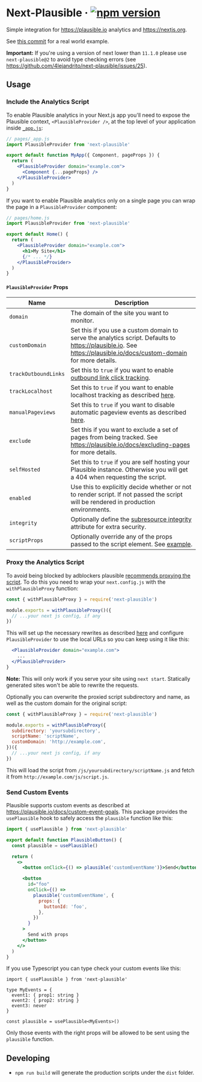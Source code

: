 # Next-Plausible &middot; [![npm version](https://img.shields.io/npm/v/next-plausible.svg?style=flat)](https://www.npmjs.com/package/next-plausible)

Simple integration for https://plausible.io analytics and https://nextjs.org.

See [this commit](https://github.com/4lejandrito/react-guitar/commit/a634d43cab5c4da5da5aeabaa792a5f42c21a1ed) for a real world example.

**Important:** If you're using a version of next lower than `11.1.0` please use `next-plausible@2` to avoid type checking errors (see https://github.com/4lejandrito/next-plausible/issues/25).

## Usage

### Include the Analytics Script

To enable Plausible analytics in your Next.js app you'll need to expose the Plausible context, `<PlausibleProvider />`, at the top level of your application inside [`_app.js`](https://nextjs.org/docs/advanced-features/custom-app):

```jsx
// pages/_app.js
import PlausibleProvider from 'next-plausible'

export default function MyApp({ Component, pageProps }) {
  return (
    <PlausibleProvider domain="example.com">
      <Component {...pageProps} />
    </PlausibleProvider>
  )
}
```

If you want to enable Plausible analytics only on a single page you can wrap the page in a `PlausibleProvider` component:

```jsx
// pages/home.js
import PlausibleProvider from 'next-plausible'

export default Home() {
  return (
    <PlausibleProvider domain="example.com">
      <h1>My Site</h1>
      {/* ... */}
    </PlausibleProvider>
  )
}
```

#### `PlausibleProvider` Props

| Name                 | Description                                                                                                                                                                         |
| -------------------- | ----------------------------------------------------------------------------------------------------------------------------------------------------------------------------------- |
| `domain`             | The domain of the site you want to monitor.                                                                                                                                         |
| `customDomain`       | Set this if you use a custom domain to serve the analytics script. Defaults to https://plausible.io. See https://plausible.io/docs/custom-domain for more details.                  |
| `trackOutboundLinks` | Set this to `true` if you want to enable [outbound link click tracking](https://plausible.io/docs/outbound-link-click-tracking#see-all-the-outbound-link-clicks-in-your-dashboard). |
| `trackLocalhost`     | Set this to `true` if you want to enable localhost tracking as described [here](https://plausible.io/docs/script-extensions).                                                       |
| `manualPageviews`    | Set this to `true` if you want to disable automatic pageview events as described [here](https://plausible.io/docs/script-extensions#plausiblemanualjs).                             |
| `exclude`            | Set this if you want to exclude a set of pages from being tracked. See https://plausible.io/docs/excluding-pages for more details.                                                  |
| `selfHosted`         | Set this to `true` if you are self hosting your Plausible instance. Otherwise you will get a 404 when requesting the script.                                                        |
| `enabled`            | Use this to explicitly decide whether or not to render script. If not passed the script will be rendered in production environments.                                                |
| `integrity`          | Optionally define the [subresource integrity](https://infosec.mozilla.org/guidelines/web_security#subresource-integrity) attribute for extra security.                              |
| `scriptProps`        | Optionally override any of the props passed to the script element. See [example](test/page/pages/scriptProps.js).                                                                   |

### Proxy the Analytics Script

To avoid being blocked by adblockers plausible [recommends proxying the script](https://plausible.io/docs/proxy/introduction). To do this you need to wrap your `next.config.js` with the `withPlausibleProxy` function:

```js
const { withPlausibleProxy } = require('next-plausible')

module.exports = withPlausibleProxy()({
  // ...your next js config, if any
})
```

This will set up the necessary rewrites as described [here](https://plausible.io/docs/proxy/guides/nextjs#using-raw-nextjs-config) and configure `PlausibleProvider` to use the local URLs so you can keep using it like this:

```jsx
  <PlausibleProvider domain="example.com">
    ...
  </PlausibleProvider>
}
```

**Note:** This will only work if you serve your site using `next start`. Statically generated sites won't be able to rewrite the requests.

Optionally you can overwrite the proxied script subdirectory and name, as well as the custom domain for the original script:

```js
const { withPlausibleProxy } = require('next-plausible')

module.exports = withPlausibleProxy({
  subdirectory: 'yoursubdirectory',
  scriptName: 'scriptName',
  customDomain: 'http://example.com',
})({
  // ...your next js config, if any
})
```

This will load the script from `/js/yoursubdirectory/scriptName.js` and fetch it from `http://example.com/js/script.js`.

### Send Custom Events

Plausible supports custom events as described at https://plausible.io/docs/custom-event-goals. This package provides the `usePlausible` hook to safely access the `plausible` function like this:

```jsx
import { usePlausible } from 'next-plausible'

export default function PlausibleButton() {
  const plausible = usePlausible()

  return (
    <>
      <button onClick={() => plausible('customEventName')}>Send</button>

      <button
        id="foo"
        onClick={() =>
          plausible('customEventName', {
            props: {
              buttonId: 'foo',
            },
          })
        }
      >
        Send with props
      </button>
    </>
  )
}
```

If you use Typescript you can type check your custom events like this:

```tsx
import { usePlausible } from 'next-plausible'

type MyEvents = {
  event1: { prop1: string }
  event2: { prop2: string }
  event3: never
}

const plausible = usePlausible<MyEvents>()
```

Only those events with the right props will be allowed to be sent using the `plausible` function.

## Developing

- `npm run build` will generate the production scripts under the `dist` folder.
